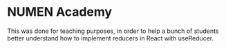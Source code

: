 # NUMEN Academy

This was done for teaching purposes, in order to help a bunch of students better understand how to implement reducers in React with useReducer. 
